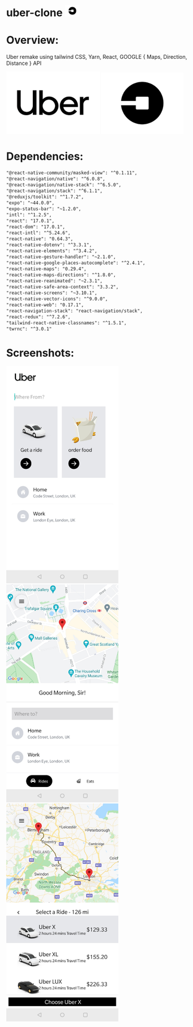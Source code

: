 # uber-clone <img src="assets/uber-picture-logo.png" width=40  >

<h1>
    Overview:
    </h1>

Uber remake using tailwind CSS, Yarn, React, GOOGLE { Maps, Direction, Distance } API

<div>
    <img src="assets/uber-logo-white.png" width=250  >
    <img src="assets/uber-picture-logo.png" width=220>
</div>


<h1>
    Dependencies: 
</h1>

    "@react-native-community/masked-view": "^0.1.11",
    "@react-navigation/native": "^6.0.8",
    "@react-navigation/native-stack": "^6.5.0",
    "@react-navigation/stack": "^6.1.1",
    "@reduxjs/toolkit": "^1.7.2",
    "expo": "~44.0.0",
    "expo-status-bar": "~1.2.0",
    "intl": "^1.2.5",
    "react": "17.0.1",
    "react-dom": "17.0.1",
    "react-intl": "^5.24.6",
    "react-native": "0.64.3",
    "react-native-dotenv": "^3.3.1",
    "react-native-elements": "^3.4.2",
    "react-native-gesture-handler": "~2.1.0",
    "react-native-google-places-autocomplete": "^2.4.1",
    "react-native-maps": "0.29.4",
    "react-native-maps-directions": "^1.8.0",
    "react-native-reanimated": "~2.3.1",
    "react-native-safe-area-context": "3.3.2",
    "react-native-screens": "~3.10.1",
    "react-native-vector-icons": "^9.0.0",
    "react-native-web": "0.17.1",
    "react-navigation-stack": "react-navigation/stack",
    "react-redux": "^7.2.6",
    "tailwind-react-native-classnames": "^1.5.1",
    "twrnc": "^3.0.1"



<h1>
    Screenshots:
  </h1>
    


<div>
    <img src="assets/Uber-Screenshot-1.jpg" width=300 >
    <img src="assets/Uber-Screenshot-2.jpg" width=300 >
    <img src="assets/Uber-Screenshot-3.jpg" width=300 >
</div>



